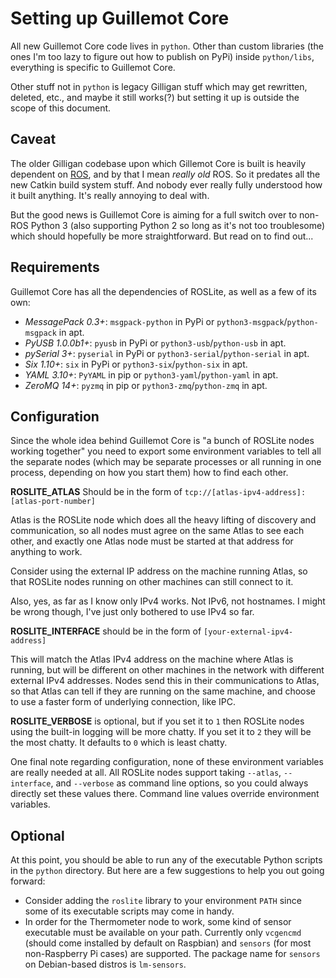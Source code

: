 Setting up Guillemot Core
=========================

All new Guillemot Core code lives in `python`. Other than custom libraries
(the ones I'm too lazy to figure out how to publish on PyPi) inside
`python/libs`, everything is specific to Guillemot Core.

Other stuff not in `python` is legacy Gilligan stuff which may get rewritten,
deleted, etc., and maybe it still works(?) but setting it up is outside the
scope of this document.

Caveat
------

The older Gilligan codebase upon which Gillemot Core is built is heavily
dependent on [ROS](http://ros.org/), and by that I mean *really old* ROS. So it
predates all the new Catkin build system stuff. And nobody ever really fully
understood how it built anything. It's really annoying to deal with.

But the good news is Guillemot Core is aiming for a full switch over to non-ROS
Python 3 (also supporting Python 2 so long as it's not too troublesome) which
should hopefully be more straightforward. But read on to find out...


Requirements
------------

Guillemot Core has all the dependencies of ROSLite,
as well as a few of its own:

- *MessagePack 0.3+*:
  `msgpack-python` in PyPi or `python3-msgpack`/`python-msgpack` in apt.
- *PyUSB 1.0.0b1+*:
  `pyusb` in PyPi or `python3-usb`/`python-usb` in apt.
- *pySerial 3+*:
  `pyserial` in PyPi or `python3-serial`/`python-serial` in apt.
- *Six 1.10+*:
  `six` in PyPi or `python3-six`/`python-six` in apt.
- *YAML 3.10+*:
  `PyYAML` in pip or `python3-yaml`/`python-yaml` in apt.
- *ZeroMQ 14+*:
  `pyzmq` in pip or `python3-zmq`/`python-zmq` in apt.

Configuration
-------------

Since the whole idea behind Guillemot Core is "a bunch of ROSLite nodes working
together" you need to export some environment variables to tell all the separate
nodes (which may be separate processes or all running in one process, depending
on how you start them) how to find each other.

**ROSLITE_ATLAS** Should be in the form of
`tcp://[atlas-ipv4-address]:[atlas-port-number]`

Atlas is the ROSLite node which does all the heavy lifting of discovery and
communication, so all nodes must agree on the same Atlas to see each other, and
exactly one Atlas node must be started at that address for anything to work.

Consider using the external IP address on the machine running Atlas, so that
ROSLite nodes running on other machines can still connect to it.

Also, yes, as far as I know only IPv4 works. Not IPv6, not hostnames. I might
be wrong though, I've just only bothered to use IPv4 so far.

**ROSLITE_INTERFACE** should be in the form of `[your-external-ipv4-address]`

This will match the Atlas IPv4 address on the machine where Atlas is running,
but will be different on other machines in the network with different external
IPv4 addresses. Nodes send this in their communications to Atlas, so that Atlas
can tell if they are running on the same machine, and choose to use a faster
form of underlying connection, like IPC.

**ROSLITE_VERBOSE** is optional, but if you set it to `1` then ROSLite nodes
  using the built-in logging will be more chatty. If you set it to `2` they
  will be the most chatty. It defaults to `0` which is least chatty.

One final note regarding configuration, none of these environment variables
are really needed at all. All ROSLite nodes support taking `--atlas`,
`--interface`, and `--verbose` as command line options, so you could always
directly set these values there. Command line values override environment
variables.

Optional
--------

At this point, you should be able to run any of the executable Python scripts
in the `python` directory. But here are a few suggestions to help you out going
forward:

- Consider adding the `roslite` library to your environment `PATH` since some
  of its executable scripts may come in handy.
- In order for the Thermometer node to work, some kind of sensor executable
  must be available on your path. Currently only `vcgencmd` (should come
  installed by default on Raspbian) and `sensors` (for most non-Raspberry Pi
  cases) are supported. The package name for `sensors` on Debian-based distros
  is `lm-sensors`.
